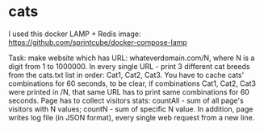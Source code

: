 # cats
I used this docker LAMP + Redis image: https://github.com/sprintcube/docker-compose-lamp

Task: make website which has URL: whateverdomain.com/N, where N is a digit from 1 to 1000000.
In every single URL - print 3 different cat breeds from the cats.txt list in order: Cat1, Cat2, Cat3. You have to cache cats' combinations for 60 seconds, to be clear, if combinations Cat1, Cat2, Cat3 were printed in /N, that same URL has to print same combinations for 60 seconds. Page has to collect visitors stats: countAll - sum of all page's visitors with N values; countN - sum of specific N value. In addition, page writes log file (in JSON format), every single web request from a new line.
